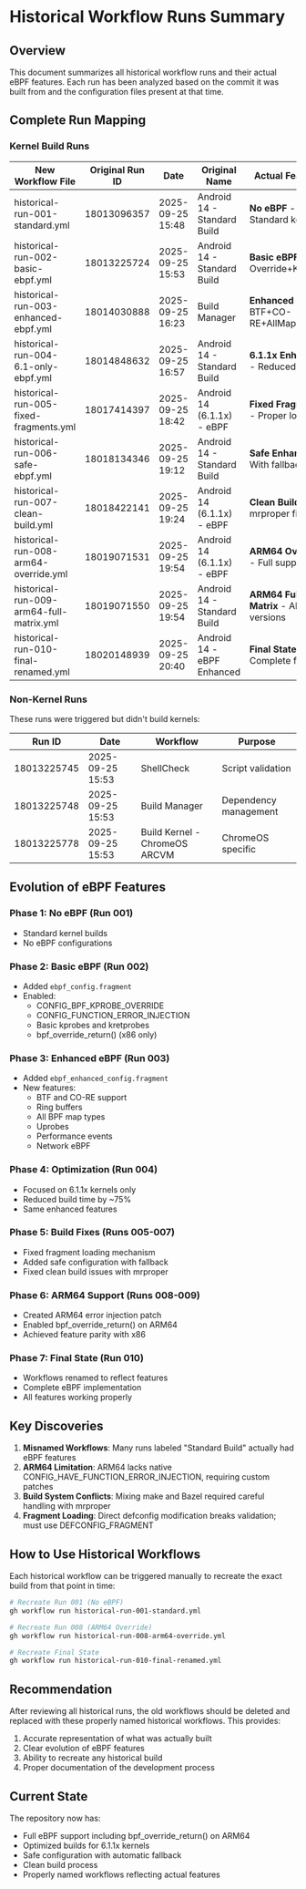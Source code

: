 # Historical Workflow Runs Summary

## Overview
This document summarizes all historical workflow runs and their actual eBPF features. Each run has been analyzed based on the commit it was built from and the configuration files present at that time.

## Complete Run Mapping

### Kernel Build Runs

| New Workflow File | Original Run ID | Date | Original Name | Actual Features |
|------------------|-----------------|------|---------------|-----------------|
| historical-run-001-standard.yml | 18013096357 | 2025-09-25 15:48 | Android 14 - Standard Build | **No eBPF** - Standard kernel |
| historical-run-002-basic-ebpf.yml | 18013225724 | 2025-09-25 15:53 | Android 14 - Standard Build | **Basic eBPF** - Override+Kprobes |
| historical-run-003-enhanced-ebpf.yml | 18014030888 | 2025-09-25 16:23 | Build Manager | **Enhanced eBPF** - BTF+CO-RE+AllMaps |
| historical-run-004-6.1-only-ebpf.yml | 18014848632 | 2025-09-25 16:57 | Android 14 - Standard Build | **6.1.1x Enhanced** - Reduced matrix |
| historical-run-005-fixed-fragments.yml | 18017414397 | 2025-09-25 18:42 | Android 14 (6.1.1x) - eBPF | **Fixed Fragments** - Proper loading |
| historical-run-006-safe-ebpf.yml | 18018134346 | 2025-09-25 19:12 | Android 14 - Standard Build | **Safe Enhanced** - With fallback |
| historical-run-007-clean-build.yml | 18018422141 | 2025-09-25 19:24 | Android 14 (6.1.1x) - eBPF | **Clean Build** - mrproper fix |
| historical-run-008-arm64-override.yml | 18019071531 | 2025-09-25 19:54 | Android 14 (6.1.1x) - eBPF | **ARM64 Override** - Full support |
| historical-run-009-arm64-full-matrix.yml | 18019071550 | 2025-09-25 19:54 | Android 14 - Standard Build | **ARM64 Full Matrix** - All versions |
| historical-run-010-final-renamed.yml | 18020148939 | 2025-09-25 20:40 | Android 14 - eBPF Enhanced | **Final State** - Complete features |

### Non-Kernel Runs

These runs were triggered but didn't build kernels:

| Run ID | Date | Workflow | Purpose |
|--------|------|----------|---------|
| 18013225745 | 2025-09-25 15:53 | ShellCheck | Script validation |
| 18013225748 | 2025-09-25 15:53 | Build Manager | Dependency management |
| 18013225778 | 2025-09-25 15:53 | Build Kernel - ChromeOS ARCVM | ChromeOS specific |

## Evolution of eBPF Features

### Phase 1: No eBPF (Run 001)
- Standard kernel builds
- No eBPF configurations

### Phase 2: Basic eBPF (Run 002)
- Added `ebpf_config.fragment`
- Enabled:
  - CONFIG_BPF_KPROBE_OVERRIDE
  - CONFIG_FUNCTION_ERROR_INJECTION
  - Basic kprobes and kretprobes
  - bpf_override_return() (x86 only)

### Phase 3: Enhanced eBPF (Run 003)
- Added `ebpf_enhanced_config.fragment`
- New features:
  - BTF and CO-RE support
  - Ring buffers
  - All BPF map types
  - Uprobes
  - Performance events
  - Network eBPF

### Phase 4: Optimization (Run 004)
- Focused on 6.1.1x kernels only
- Reduced build time by ~75%
- Same enhanced features

### Phase 5: Build Fixes (Runs 005-007)
- Fixed fragment loading mechanism
- Added safe configuration with fallback
- Fixed clean build issues with mrproper

### Phase 6: ARM64 Support (Runs 008-009)
- Created ARM64 error injection patch
- Enabled bpf_override_return() on ARM64
- Achieved feature parity with x86

### Phase 7: Final State (Run 010)
- Workflows renamed to reflect features
- Complete eBPF implementation
- All features working properly

## Key Discoveries

1. **Misnamed Workflows**: Many runs labeled "Standard Build" actually had eBPF features
2. **ARM64 Limitation**: ARM64 lacks native CONFIG_HAVE_FUNCTION_ERROR_INJECTION, requiring custom patches
3. **Build System Conflicts**: Mixing make and Bazel required careful handling with mrproper
4. **Fragment Loading**: Direct defconfig modification breaks validation; must use DEFCONFIG_FRAGMENT

## How to Use Historical Workflows

Each historical workflow can be triggered manually to recreate the exact build from that point in time:

```bash
# Recreate Run 001 (No eBPF)
gh workflow run historical-run-001-standard.yml

# Recreate Run 008 (ARM64 Override)
gh workflow run historical-run-008-arm64-override.yml

# Recreate Final State
gh workflow run historical-run-010-final-renamed.yml
```

## Recommendation

After reviewing all historical runs, the old workflows should be deleted and replaced with these properly named historical workflows. This provides:

1. Accurate representation of what was actually built
2. Clear evolution of eBPF features
3. Ability to recreate any historical build
4. Proper documentation of the development process

## Current State

The repository now has:
- Full eBPF support including bpf_override_return() on ARM64
- Optimized builds for 6.1.1x kernels
- Safe configuration with automatic fallback
- Clean build process
- Properly named workflows reflecting actual features